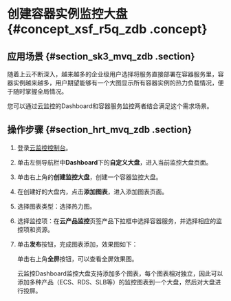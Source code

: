 # 创建容器实例监控大盘 {#concept_xsf_r5q_zdb .concept}

## 应用场景 {#section_sk3_mvq_zdb .section}

随着上云不断深入，越来越多的企业级用户选择将服务直接部署在容器服务里，容器实例越来越多，用户期望能够有一个大图显示所有容器实例的热力负载情况，便于随时掌握全局情况。

您可以通过云监控的Dashboard和容器服务监控两者结合满足这个需求场景。

## 操作步骤 {#section_hrt_mvq_zdb .section}

1.  登录[云监控控制台](https://cloudmonitor.console.aliyun.com)。
2.  单击左侧导航栏中**Dashboard**下的**自定义大盘**，进入当前监控大盘页面。
3.  单击右上角的**创建监控大盘**，创建一个容器监控大盘。
4.  在创建好的大盘内，点击**添加图表**，进入添加图表页面。
5.  选择图表类型：选择热力图。
6.  选择监控项：在**云产品监控**页签产品下拉框中选择容器服务，并选择相应的监控项和资源。
7.  单击**发布**按钮，完成图表添加，效果图如下：

    单击右上角**全屏**按钮，可以查看全屏效果图。

    云监控Dashboard监控大盘支持添加多个图表，每个图表相对独立，因此可以添加多种产品（ECS、RDS、SLB等）的监控图表到一个大盘，然后对大盘进行投屏。


